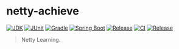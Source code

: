 # netty-achieve

[![JDK](https://img.shields.io/badge/JDK-1.8-success.svg?style=flat&logo=java)](https://www.oracle.com/java/technologies/javase-downloads.html)
[![JUnit](https://img.shields.io/badge/JUnit-5.6.3-success.svg?style=flat&logo=junit5)](https://junit.org/junit5/docs/current/user-guide)
[![Gradle](https://img.shields.io/badge/Gradle-7.2-success.svg?style=flat&logo=gradle)](https://docs.gradle.org/7.2/userguide/installation.html)
[![Spring Boot](https://img.shields.io/badge/Spring_Boot-2.3.12-success.svg?style=flat&logo=springboot)](https://docs.spring.io/spring-boot/docs/2.3.12.RELEASE/reference/htmlsingle/)
[![Release](https://img.shields.io/badge/Release-3.1.0-informational.svg)](https://github.com/aaric/netty-achieve/releases)
[![CI](https://github.com/aaric/netty-achieve/workflows/Build/badge.svg)](https://github.com/aaric/netty-achieve/actions)
[![Release](https://img.shields.io/badge/Release-2.0.0-blue.svg)](https://github.com/aaric/netty-achieve/releases)

> Netty Learning.
